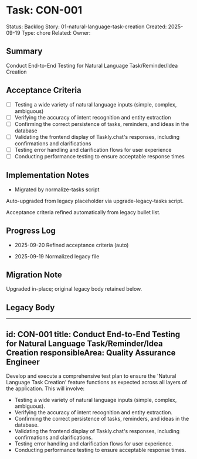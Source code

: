 # Task: CON-001
Status: Backlog
Story: 01-natural-language-task-creation
Created: 2025-09-19
Type: chore
Related:
Owner:

## Summary
Conduct End-to-End Testing for Natural Language Task/Reminder/Idea Creation

## Acceptance Criteria

- [ ] Testing a wide variety of natural language inputs (simple, complex, ambiguous)
- [ ] Verifying the accuracy of intent recognition and entity extraction
- [ ] Confirming the correct persistence of tasks, reminders, and ideas in the database
- [ ] Validating the frontend display of Taskly.chat's responses, including confirmations and clarifications
- [ ] Testing error handling and clarification flows for user experience
- [ ] Conducting performance testing to ensure acceptable response times

## Implementation Notes
- Migrated by normalize-tasks script

Auto-upgraded from legacy placeholder via upgrade-legacy-tasks script.


Acceptance criteria refined automatically from legacy bullet list.
## Progress Log
- 2025-09-20 Refined acceptance criteria (auto)

- 2025-09-19 Normalized legacy file
## Migration Note
Upgraded in-place; original legacy body retained below.

## Legacy Body
---
id: CON-001
title: Conduct End-to-End Testing for Natural Language Task/Reminder/Idea Creation
responsibleArea: Quality Assurance Engineer
---
Develop and execute a comprehensive test plan to ensure the 'Natural Language Task Creation' feature functions as expected across all layers of the application. This will involve:
*   Testing a wide variety of natural language inputs (simple, complex, ambiguous).
*   Verifying the accuracy of intent recognition and entity extraction.
*   Confirming the correct persistence of tasks, reminders, and ideas in the database.
*   Validating the frontend display of Taskly.chat's responses, including confirmations and clarifications.
*   Testing error handling and clarification flows for user experience.
*   Conducting performance testing to ensure acceptable response times.